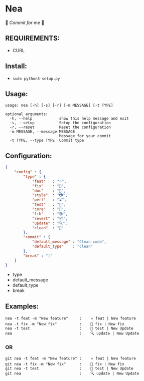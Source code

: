 # Nea
🦑 *Commit for me* 🦑

## REQUIREMENTS:

- CURL

## Install:

- ```sudo python3 setup.py```

## Usage:
```
usage: nea [-h] [-s] [-r] [-m MESSAGE] [-t TYPE]

optional arguments:
  -h, --help            show this help message and exit
  -s, --setup           Setup the configuration
  -r, --reset           Reset the configuration
  -m MESSAGE, --message MESSAGE
                        Message for your commit
  -t TYPE, --type TYPE  Commit type
```

## Configuration:

```JSON
{
    "config" : {
        "type" : {
            "feat"   : "⭐️",
            "fix"    : "🔧",
            "doc"    : "📃",
            "style"  : "📷",
            "perf"   : "⌛️",
            "test"   : "📝",
            "core"   : "📍",
            "lib"    : "📚",
            "revert" : "📦",
            "update" : "🔍",
            "clean"  : "🧹"
        },
        "commit" : {
            "default_message" : "Clean code",
            "default_type"    : "clean"
        },
        "break" : "|"
    }
}
```

- type
- default_message
- default_type
- break

## Examples:

```
nea -t feat -m "New feature"     :    ⭐️ feat | New feature
nea -t fix -m "New fix"          :    🔧 fix | New fix 
nea -t test                      :    📝 test | New Update
nea                              :    🔍 update | New Update
```
### OR 
```
git nea -t feat -m "New feature" :    ⭐️ feat | New feature
git nea -t fix -m "New fix"      :    🔧 fix | New fix 
git nea -t test                  :    📝 test | New Update
git nea                          :    🔍 update | New Update
```
